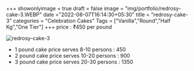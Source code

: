 +++
showonlyimage = true
draft = false
image = "img/portfolio/redrosy-cake-3.WEBP"
date ="2022-08-07T16:14:30+05:30"
title = "redrosy-cake-3"
categories = "Celebration Cakes"
Tags = ["Vanilla","Round","Half Kg","One Tier"]
+++
price : ₹450 per pound
<!--more-->
![redrosy-cake-3](/img/portfolio/redrosy-cake-3.WEBP)
* 1 pound cake price serves 8-10 persons : 450
* 2 pound cake price serves 10-20 persons : 900
* 3 pound cake price serves 20-30 persons : 1350
